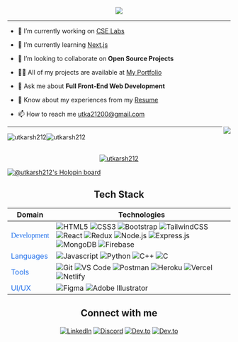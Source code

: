 <!-- ----------- HEAD SECTION START ------------ -->
<p align="center">
<img src="https://readme-typing-svg.herokuapp.com?&size=30&color=%040475FF&font=Poppins&center=true&vCenter=true&width=550&height=70&lines=Hey+There+👋,+I'm+Utkarsh+Pancholi;Frontend+Web+Developer+💻;+An+Open+Source+Enthusiast+☀;+A+Hackathon+Enthusiast+👨‍💻;"/>
  </p>


<hr>

<!-- ----------- HEAD SECTION END ------------ -->

<!-- ----------- CONTENT SECTION START ------------ -->
- 🔭 I’m currently working on [CSE Labs](http://cselabs.herokuapp.com/)

- 🌱 I’m currently learning [Next.js](https://nextjs.org/)

- 👯 I’m looking to collaborate on **Open Source Projects**

- 👨‍💻 All of my projects are available at [My Portfolio](https://utkarshpancholi.vercel.app/)

- 💬 Ask me about **Full Front-End Web Development**

- 📄 Know about my experiences from my [Resume]()

- 📫 How to reach me <a href="mailto:utka21200@gmail.com" style="color: #1f6feb; text-decoration: none;">utka21200@gmail.com</a>

<img align="right" src="https://komarev.com/ghpvc/?username=Utkarsh212&style=flat-square&color=1f6feb">
<hr>

<!-- ----------- CONTENT SECTION END ------------ -->

<!-- ----------- STATS SECTION START ------------ -->
<div align="center" style="display:flex"> 
<img align="center" src="https://github-readme-stats.vercel.app/api?username=utkarsh212&show_icons=true&locale=en" alt="utkarsh212" />
<img align="center" src="https://github-readme-streak-stats.herokuapp.com/?user=utkarsh212&" alt="utkarsh212" />
</div>

<br/>
<p align="center"> <a href="https://github.com/ryo-ma/github-profile-trophy"><img src="https://github-profile-trophy.vercel.app/?username=utkarsh212" alt="utkarsh212" /></a> </p>

[![@utkarsh212's Holopin board](https://holopin.me/piup)](https://holopin.io/@piup)
<!-- ----------- STATS SECTION END ------------ -->

<!-- ----------- TECH STACK SECTION START ------------ -->

<h2 align="center">Tech Stack</h2>

| <span>Domain<span>                             |<span>Technologies<span>                                                                                                                                                                                                                                                                                                                                                                                                                                                                                                                                                                                                                                                                                                                                                                                                                                                                                                                                                                                                                                                                                                                                                                                                                                                                                                                                                                                                                                                                                                                                                                                                                                                                                                                                                                                                                                                                                                                                                                                                                                                                                  |
| ---------------------------------------------- | ------------------------------------------------------------------------------------------------------------------------------------------------------------------------------------------------------------------------------------------------------------------------------------------------------------------------------------------------------------------------------------------------------------------------------------------------------------------------------------------------------------------------------------------------------------------------------------------------------------------------------------------------------------------------------------------------------------------------------------------------------------------------------------------------------------------------------------------------------------------------------------------------------------------------------------------------------------------------------------------------------------------------------------------------------------------------------------------------------------------------------------------------------------------------------------------------------------------------------------------------------------------------------------------------------------------------------------------------------------------------------------------------------------------------------------------------------------------------------------------------------------------------------------------------------------------------------------------------------------------------------------------------------------------------------------------------------------------------------------------------------------------------------------------------------------------------------------------------------------------------------------------------------------------------------------------------------------------------------------------------------------------------------------------------------------------------------------------------ |
| <span style="color:#1f6feb;font-family: Poppins">Development</span> | ![HTML5](https://img.shields.io/badge/-HTML5-CC2400?style=for-the-badge&logo=html5&logoColor=white) ![CSS3](https://img.shields.io/badge/-CSS3-E24800?style=for-the-badge&logo=css3)  ![Bootstrap](https://img.shields.io/badge/bootstrap-%23563D7C.svg?style=for-the-badge&logo=bootstrap&logoColor=white) ![TailwindCSS](https://img.shields.io/badge/tailwindcss-%2338B2AC.svg?style=for-the-badge&logo=tailwind-css&logoColor=white) ![React](https://img.shields.io/badge/react-%2320232a.svg?style=for-the-badge&logo=react&logoColor=%2361DAFB) ![Redux](https://img.shields.io/badge/redux-%23593d88.svg?style=for-the-badge&logo=redux&logoColor=white) ![Node.js](https://img.shields.io/badge/nodejs-77b65d.svg?style=for-the-badge&logo=node.js&logoColor=white) ![Express.js](https://img.shields.io/badge/Express-eeeeee.svg?style=for-the-badge&logo=express&logoColor=black) ![MongoDB](https://img.shields.io/badge/mongodb-62ac52.svg?style=for-the-badge&logo=mongodb&logoColor=white)      ![Firebase](https://img.shields.io/badge/firebase-%23039BE5.svg?style=for-the-badge&logo=firebase)  |
| <span style="color:#1f6feb">Languages</span>   | ![Javascript](https://img.shields.io/badge/-Javascript-yellow?logo=javascript&logoColor=white&style=for-the-badge) ![Python](https://img.shields.io/badge/-Python-blue?logo=python&logoColor=white&style=for-the-badge) ![C++](https://img.shields.io/badge/C%2B%2B-00599C?style=for-the-badge&logo=c%2B%2B&logoColor=white) ![C](https://img.shields.io/badge/c-%2300599C.svg?style=for-the-badge&logo=c&logoColor=white)                                                                                                                                                                                                                                                                                                                                                                                                                                                                                                                                                                                                                                                                                                                                                                                                                                                                                                                                                                                                                                                                                                                                                                                                                                                                                                                                                                                                                                                                                                                                                                                                                                                                                                                                                                                                              |
| <span style="color:#1f6feb" >Tools</span>       | ![Git](https://img.shields.io/badge/Git-682181?style=for-the-badge&logo=git&logoColor=white) ![VS Code](https://img.shields.io/badge/Visual_Studio_Code-5D1A60?style=for-the-badge&logo=visual%20studio%20code&logoColor=white)  ![Postman](https://img.shields.io/badge/Postman-FF6C37?style=for-the-badge&logo=postman&logoColor=white) ![Heroku](https://img.shields.io/badge/heroku-%23430098.svg?style=for-the-badge&logo=heroku&logoColor=white) ![Vercel](https://img.shields.io/badge/vercel-%23000000.svg?style=for-the-badge&logo=vercel&logoColor=white) ![Netlify](https://img.shields.io/badge/netlify-%23000000.svg?style=for-the-badge&logo=netlify&logoColor=#00C7B7)                                                                                                                                                                                                                                                                                                                                                                                                                                                                                                                                                                                                                                                                                                                                                                                                                                                                                                                                                                                                                                                                                                                                                                                                                                                                                                |
| <span style="color:#1f6feb">UI/UX</span>       | ![Figma](https://img.shields.io/badge/figma-%23F24E1E.svg?style=for-the-badge&logo=figma&logoColor=white) ![Adobe Illustrator](https://img.shields.io/badge/Adobe%20Illustrator-FF7D00?style=for-the-badge&logo=Adobe%20Illustrator&logoColor=white)                                                                                                                                                                                                                                                                                                                                                                                                                                                                                                                                                                                                                                                                                                                                                                                                                                                                                                                                                                                                                                                                                                                                                                                                                                                                                                                                                                                                                                                                                                                                                                                                                                                                                                                                                                                                                                                                      |


<!-- ----------- TECH STACK SECTION END------------ -->

<!-- ----------- SOCIAL SECTION START ------------ -->

<h2 align="center">Connect with me</h2>

<p align="center">
<a href="https://www.linkedin.com/in/utkarsh-pancholi-7895261a9/" target="blank"><img align="center" src="https://img.shields.io/badge/LinkedIn-0077B5?style=for-the-badge&logo=linkedin&logoColor=white" alt="LinkedIn" /></a>
<a href="https://discordapp.com/users/piUP#3066/" target="blank"><img align="center" src="https://img.shields.io/badge/Discord-7289DA?style=for-the-badge&logo=discord&logoColor=white" alt="Discord"/></a> 
<a href="https://dev.to/utkarsh212" target="blank"><img align="center" src="https://img.shields.io/badge/dev.to-0A0A0A?style=for-the-badge&logo=dev.to&logoColor=white" alt="Dev.to" /></a>
<a href="https://stackoverflow.com/users/15195716/uhpi" target="blank"><img align="center" src="https://img.shields.io/badge/Stack_Overflow-orange?style=for-the-badge&logo=stackoverflow&logoColor=white" alt="Dev.to" /></a>
<br>
<br>
</p>
